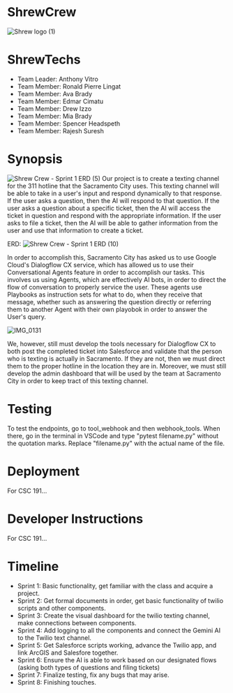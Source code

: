 # ShrewCrew
 ![Shrew logo (1)](https://github.com/user-attachments/assets/a7e46d64-bf4a-4d0c-a2de-d96bc6980590)

ShrewTechs
=======
- Team Leader: Anthony Vitro
- Team Member: Ronald Pierre Lingat
- Team Member: Ava Brady
- Team Member: Edmar Cimatu
- Team Member: Drew Izzo
- Team Member: Mia Brady
- Team Member: Spencer Headspeth
- Team Member: Rajesh Suresh

Synopsis
=======
![Shrew Crew - Sprint 1 ERD (5)](https://github.com/user-attachments/assets/c6764f20-2b85-45c5-bd72-24c2b7e75553)
Our project is to create a texting channel for the 311 hotline that the Sacramento City uses. This texting channel will be able to take in a user's input and respond dynamically to that response. If the user asks a question, then the AI will respond to that question. If the user asks a question about a specific ticket, then the AI will access the ticket in question and respond with the appropriate information. If the user asks to file a ticket, then the AI will be able to gather information from the user and use that information to create a ticket.

ERD:
![Shrew Crew - Sprint 1 ERD (10)](https://github.com/user-attachments/assets/7bd8e6d1-c690-4b28-9e2f-e4a7513d1e66)

In order to accomplish this, Sacramento City has asked us to use Google Cloud's Dialogflow CX service, which has allowed us to use their Conversational Agents feature in order to accomplish our tasks. This involves us using Agents, which are effectively AI bots, in order to direct the flow of conversation to properly service the user. These agents use Playbooks as instruction sets for what to do, when they receive that message, whether such as answering the question directly or referring them to another Agent with their own playobok in order to answer the User's query.

![IMG_0131](https://github.com/user-attachments/assets/3d0a29fa-c478-4c41-96f6-968c40b600ee)

We, however, still must develop the tools necessary for Dialogflow CX to both post the completed ticket into Salesforce and validate that the person who is texting is actually in Sacramento. If they are not, then we must direct them to the proper hotline in the location they are in. Moreover, we must still develop the admin dashboard that will be used by the team at Sacramento City in order to keep tract of this texting channel.

Testing
=======
To test the endpoints, go to tool_webhook and then webhook_tools. When there, go in the terminal in VSCode and type "pytest filename.py" without the quotation marks. Replace "filename.py" with the actual name of the file. 

Deployment
=======
For CSC 191...

Developer Instructions
=======
For CSC 191...

Timeline
=======
- Sprint 1: Basic functionality, get familiar with the class and acquire a project.
- Sprint 2: Get formal documents in order, get basic functionality of twilio scripts and other components.
- Sprint 3: Create the visual dashboard for the twilio texting channel, make connections between components.
- Sprint 4: Add logging to all the components and connect the Gemini AI to the Twilio text channel.
- Sprint 5: Get Salesforce scripts working, advance the Twilio app, and link ArcGIS and Salesfore together.
- Sprint 6: Ensure the AI is able to work based on our designated flows (asking both types of questions and filing tickets)
- Sprint 7: Finalize testing, fix any bugs that may arise.
- Sprint 8: Finishing touches.

